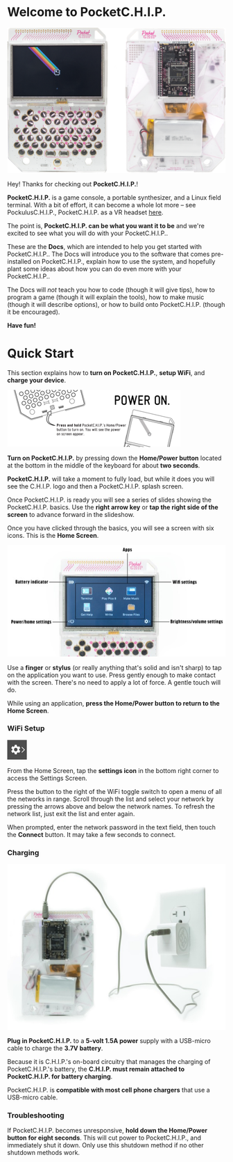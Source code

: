 # Welcome to PocketC.H.I.P. 

![PocketC.H.I.P. Front](images/front-and-back.png)

Hey! Thanks for checking out **PocketC.H.I.P.**!

**PocketC.H.I.P.** is a game console, a portable synthesizer, and a Linux field terminal. With a bit of effort, it can become a whole lot more – see PockulusC.H.I.P., PocketC.H.I.P. as a VR headset [here](http://pockulus.getchip.com/). 

The point is, **PocketC.H.I.P. can be what you want it to be** and we're excited to see what you will do with your PocketC.H.I.P..

These are the **Docs**, which are intended to help you get started with PocketC.H.I.P.. The Docs will introduce you to the software that comes pre-installed on PocketC.H.I.P., explain how to use the system, and hopefully plant some ideas about how you can do even more with your PocketC.H.I.P..

The Docs will *not* teach you how to code (though it will give tips), how to program a game (though it will explain the tools), how to make music (though it will describe options), or how to build onto PocketC.H.I.P. (though it be encouraged).

**Have fun!**

# Quick Start
This section explains how to **turn on PocketC.H.I.P.**, **setup WiFi**, and **charge your device**. 

![Step 1](images/image_1.png)

**Turn on PocketC.H.I.P.** by pressing down the **Home/Power button** located at the bottom in the middle of the keyboard for about **two seconds**. 

**PocketC.H.I.P.** will take a moment to fully load, but while it does you will see the C.H.I.P. logo and then a PocketC.H.I.P. splash screen. 

Once PocketC.H.I.P. is ready you will see a series of slides showing the PocketC.H.I.P. basics. Use the **right arrow key** or **tap the right side of the screen** to advance forward in the slideshow.

Once you have clicked through the basics, you will see a screen with six icons. This is the **Home Screen**.

![Annotated HOME screen](images/home.jpg)

Use a **finger** or **stylus** (or really anything that's solid and isn't sharp) to tap on the application you want to use. Press gently enough to make contact with the screen. There's no need to apply a lot of force. A gentle touch will do.

While using an application, **press the Home/Power button to return to the Home Screen**.

### WiFi Setup

![Settings icon](images/no_scale/settings-icon.jpg)

From the Home Screen, tap the **settings icon** in the bottom right corner to access the Settings Screen. 

Press the button to the right of the WiFi toggle switch to open a menu of all the networks in range. Scroll through the list and select your network by pressing the arrows above and below the network names. To refresh the network list, just exit the list and enter again. 

When prompted, enter the network password in the text field, then touch the **Connect** button. It may take a few seconds to connect.

### Charging
![image of PocketC.H.I.P. with cable plugged in](images/wall-power.jpg)

**Plug in PocketC.H.I.P.** to a **5-volt 1.5A power** supply with a USB-micro cable to charge the **3.7V battery**.

Because it is C.H.I.P.'s on-board circuitry that manages the charging of PocketC.H.I.P.'s battery, the **C.H.I.P. must remain attached to PocketC.H.I.P. for battery charging**.

PocketC.H.I.P. is **compatible with most cell phone chargers** that use a USB-micro cable.

### Troubleshooting

If PocketC.H.I.P. becomes unresponsive, **hold down the Home/Power button for eight seconds**. This will cut power to PocketC.H.I.P., and immediately shut it down. Only use this shutdown method if no other shutdown methods work.
